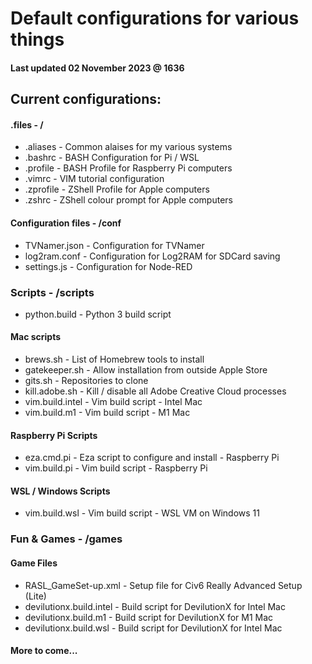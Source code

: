# Default configurations for various things

#### Last updated 02 November 2023 @ 1636

## Current configurations:

#### .files                     - /
* .aliases                      - Common alaises for my various systems
* .bashrc                       - BASH Configuration for Pi / WSL
* .profile                      - BASH Profile for Raspberry Pi computers
* .vimrc                        - VIM tutorial configuration
* .zprofile                     - ZShell Profile for Apple computers
* .zshrc                        - ZShell colour prompt for Apple computers

#### Configuration files        -  /conf
* TVNamer.json                  - Configuration for TVNamer
* log2ram.conf                  - Configuration for Log2RAM for SDCard saving
* settings.js                   - Configuration for Node-RED 

### Scripts                     - /scripts
* python.build                  - Python 3 build script
#### Mac scripts                
* brews.sh                      - List of Homebrew tools to install
* gatekeeper.sh                 - Allow installation from outside Apple Store
* gits.sh                       - Repositories to clone
* kill.adobe.sh                 - Kill / disable all Adobe Creative Cloud processes
* vim.build.intel               - Vim build script - Intel Mac
* vim.build.m1                  - Vim build script - M1 Mac
#### Raspberry Pi Scripts          
* eza.cmd.pi                    - Eza script to configure and install - Raspberry Pi
* vim.build.pi                  - Vim build script - Raspberry Pi
#### WSL / Windows Scripts
* vim.build.wsl			        - Vim build script - WSL VM on Windows 11

### Fun & Games                 - /games
#### Game Files
* RASL_GameSet-up.xml           - Setup file for Civ6 Really Advanced Setup (Lite)
* devilutionx.build.intel       - Build script for DevilutionX for Intel Mac
* devilutionx.build.m1          - Build script for DevilutionX for M1 Mac
* devilutionx.build.wsl         - Build script for DevilutionX for Intel Mac
 
#### More to come...

